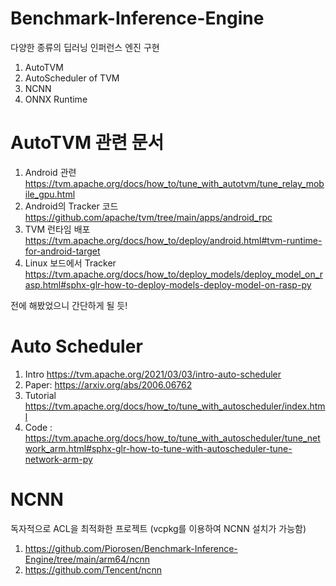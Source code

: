 # Benchmark-Inference-Engine
다양한 종류의 딥러닝 인퍼런스 엔진 구현

1. AutoTVM
2. AutoScheduler of TVM 
3. NCNN
4. ONNX Runtime

# AutoTVM 관련 문서

1. Android 관련 https://tvm.apache.org/docs/how_to/tune_with_autotvm/tune_relay_mobile_gpu.html
2. Android의 Tracker 코드 https://github.com/apache/tvm/tree/main/apps/android_rpc
3. TVM 런타임 배포 https://tvm.apache.org/docs/how_to/deploy/android.html#tvm-runtime-for-android-target
4. Linux 보드에서 Tracker https://tvm.apache.org/docs/how_to/deploy_models/deploy_model_on_rasp.html#sphx-glr-how-to-deploy-models-deploy-model-on-rasp-py

전에 해봤었으니 간단하게 될 듯!

# Auto Scheduler

1. Intro https://tvm.apache.org/2021/03/03/intro-auto-scheduler
2. Paper: https://arxiv.org/abs/2006.06762
3. Tutorial https://tvm.apache.org/docs/how_to/tune_with_autoscheduler/index.html
4. Code : https://tvm.apache.org/docs/how_to/tune_with_autoscheduler/tune_network_arm.html#sphx-glr-how-to-tune-with-autoscheduler-tune-network-arm-py

# NCNN 

독자적으로 ACL을 최적화한 프로젝트 (vcpkg를 이용하여 NCNN 설치가 가능함)

1. https://github.com/Piorosen/Benchmark-Inference-Engine/tree/main/arm64/ncnn
2. https://github.com/Tencent/ncnn
